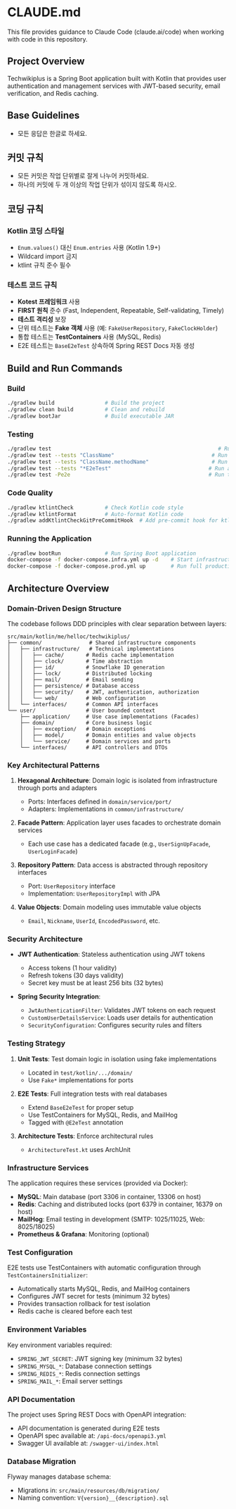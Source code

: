 # CLAUDE.md

This file provides guidance to Claude Code (claude.ai/code) when working with code in this repository.

## Project Overview

Techwikiplus is a Spring Boot application built with Kotlin that provides user authentication and management services with JWT-based security, email verification, and Redis caching.

## Base Guidelines

- 모든 응답은 한글로 하세요.

## 커밋 규칙

- 모든 커밋은 작업 단위별로 잘게 나누어 커밋하세요.
- 하나의 커밋에 두 개 이상의 작업 단위가 섞이지 않도록 하시오.

## 코딩 규칙

### Kotlin 코딩 스타일
- `Enum.values()` 대신 `Enum.entries` 사용 (Kotlin 1.9+)
- Wildcard import 금지
- ktlint 규칙 준수 필수

### 테스트 코드 규칙
- **Kotest 프레임워크** 사용
- **FIRST 원칙** 준수 (Fast, Independent, Repeatable, Self-validating, Timely)
- **테스트 격리성** 보장
- 단위 테스트는 **Fake 객체** 사용 (예: `FakeUserRepository`, `FakeClockHolder`)
- 통합 테스트는 **TestContainers** 사용 (MySQL, Redis)
- E2E 테스트는 `BaseE2eTest` 상속하여 Spring REST Docs 자동 생성

## Build and Run Commands

### Build
```bash
./gradlew build                # Build the project
./gradlew clean build          # Clean and rebuild
./gradlew bootJar              # Build executable JAR
```

### Testing
```bash
./gradlew test                                                     # Run all tests
./gradlew test --tests "ClassName"                               # Run specific test class
./gradlew test --tests "ClassName.methodName"                    # Run specific test method
./gradlew test --tests "*E2eTest"                               # Run all E2E tests
./gradlew test -Pe2e                                            # Run tests tagged as E2E
```

### Code Quality
```bash
./gradlew ktlintCheck          # Check Kotlin code style
./gradlew ktlintFormat         # Auto-format Kotlin code
./gradlew addKtlintCheckGitPreCommitHook  # Add pre-commit hook for ktlint
```

### Running the Application
```bash
./gradlew bootRun              # Run Spring Boot application
docker-compose -f docker-compose.infra.yml up -d    # Start infrastructure services
docker-compose -f docker-compose.prod.yml up        # Run full production stack
```

## Architecture Overview

### Domain-Driven Design Structure

The codebase follows DDD principles with clear separation between layers:

```
src/main/kotlin/me/helloc/techwikiplus/
├── common/               # Shared infrastructure components
│   ├── infrastructure/   # Technical implementations
│   │   ├── cache/       # Redis cache implementation
│   │   ├── clock/       # Time abstraction
│   │   ├── id/          # Snowflake ID generation
│   │   ├── lock/        # Distributed locking
│   │   ├── mail/        # Email sending
│   │   ├── persistence/ # Database access
│   │   ├── security/    # JWT, authentication, authorization
│   │   └── web/         # Web configuration
│   └── interfaces/      # Common API interfaces
└── user/                # User bounded context
    ├── application/     # Use case implementations (Facades)
    ├── domain/          # Core business logic
    │   ├── exception/   # Domain exceptions
    │   ├── model/       # Domain entities and value objects
    │   └── service/     # Domain services and ports
    └── interfaces/      # API controllers and DTOs
```

### Key Architectural Patterns

1. **Hexagonal Architecture**: Domain logic is isolated from infrastructure through ports and adapters
   - Ports: Interfaces defined in `domain/service/port/`
   - Adapters: Implementations in `common/infrastructure/`

2. **Facade Pattern**: Application layer uses facades to orchestrate domain services
   - Each use case has a dedicated facade (e.g., `UserSignUpFacade`, `UserLoginFacade`)

3. **Repository Pattern**: Data access is abstracted through repository interfaces
   - Port: `UserRepository` interface
   - Implementation: `UserRepositoryImpl` with JPA

4. **Value Objects**: Domain modeling uses immutable value objects
   - `Email`, `Nickname`, `UserId`, `EncodedPassword`, etc.

### Security Architecture

- **JWT Authentication**: Stateless authentication using JWT tokens
  - Access tokens (1 hour validity)
  - Refresh tokens (30 days validity)
  - Secret key must be at least 256 bits (32 bytes)
  
- **Spring Security Integration**:
  - `JwtAuthenticationFilter`: Validates JWT tokens on each request
  - `CustomUserDetailsService`: Loads user details for authentication
  - `SecurityConfiguration`: Configures security rules and filters

### Testing Strategy

1. **Unit Tests**: Test domain logic in isolation using fake implementations
   - Located in `test/kotlin/.../domain/`
   - Use `Fake*` implementations for ports

2. **E2E Tests**: Full integration tests with real databases
   - Extend `BaseE2eTest` for proper setup
   - Use TestContainers for MySQL, Redis, and MailHog
   - Tagged with `@E2eTest` annotation

3. **Architecture Tests**: Enforce architectural rules
   - `ArchitectureTest.kt` uses ArchUnit

### Infrastructure Services

The application requires these services (provided via Docker):

- **MySQL**: Main database (port 3306 in container, 13306 on host)
- **Redis**: Caching and distributed locks (port 6379 in container, 16379 on host)
- **MailHog**: Email testing in development (SMTP: 1025/11025, Web: 8025/18025)
- **Prometheus & Grafana**: Monitoring (optional)

### Test Configuration

E2E tests use TestContainers with automatic configuration through `TestContainersInitializer`:
- Automatically starts MySQL, Redis, and MailHog containers
- Configures JWT secret for tests (minimum 32 bytes)
- Provides transaction rollback for test isolation
- Redis cache is cleared before each test

### Environment Variables

Key environment variables required:
- `SPRING_JWT_SECRET`: JWT signing key (minimum 32 bytes)
- `SPRING_MYSQL_*`: Database connection settings
- `SPRING_REDIS_*`: Redis connection settings
- `SPRING_MAIL_*`: Email server settings

### API Documentation

The project uses Spring REST Docs with OpenAPI integration:
- API documentation is generated during E2E tests
- OpenAPI spec available at: `/api-docs/openapi3.yml`
- Swagger UI available at: `/swagger-ui/index.html`

### Database Migration

Flyway manages database schema:
- Migrations in: `src/main/resources/db/migration/`
- Naming convention: `V{version}__{description}.sql`
